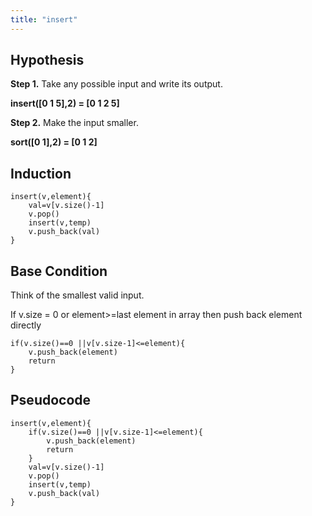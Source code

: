 ```yaml
---
title: "insert"
---
```



## Hypothesis
**Step 1.** Take any possible input and write its output.

**insert([0 1 5],2) = [0 1 2 5]**

**Step 2.** Make the input smaller.

**sort([0 1],2) = [0 1 2]**

## Induction

```
insert(v,element){ 
	val=v[v.size()-1]
	v.pop()
	insert(v,temp)
	v.push_back(val)
}
```


## Base Condition
Think of the smallest valid input.

If v.size = 0 or element>=last element in array then push back element directly
```
if(v.size()==0 ||v[v.size-1]<=element){
	v.push_back(element)
	return
}
```

## Pseudocode
```
insert(v,element){ 
	if(v.size()==0 ||v[v.size-1]<=element){
		v.push_back(element)
		return
	}
	val=v[v.size()-1]
	v.pop()
	insert(v,temp)
	v.push_back(val)
}
```

